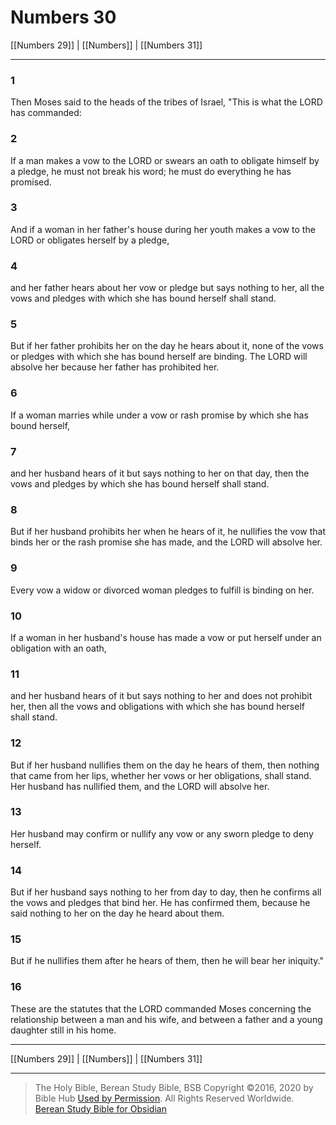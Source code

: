 # Numbers 30

[[Numbers 29]] | [[Numbers]] | [[Numbers 31]]

---

### 1
Then Moses said to the heads of the tribes of Israel, "This is what the LORD has commanded:

### 2
If a man makes a vow to the LORD or swears an oath to obligate himself by a pledge, he must not break his word; he must do everything he has promised.

### 3
And if a woman in her father's house during her youth makes a vow to the LORD or obligates herself by a pledge,

### 4
and her father hears about her vow or pledge but says nothing to her, all the vows and pledges with which she has bound herself shall stand.

### 5
But if her father prohibits her on the day he hears about it, none of the vows or pledges with which she has bound herself are binding. The LORD will absolve her because her father has prohibited her.

### 6
If a woman marries while under a vow or rash promise by which she has bound herself,

### 7
and her husband hears of it but says nothing to her on that day, then the vows and pledges by which she has bound herself shall stand.

### 8
But if her husband prohibits her when he hears of it, he nullifies the vow that binds her or the rash promise she has made, and the LORD will absolve her.

### 9
Every vow a widow or divorced woman pledges to fulfill is binding on her.

### 10
If a woman in her husband's house has made a vow or put herself under an obligation with an oath,

### 11
and her husband hears of it but says nothing to her and does not prohibit her, then all the vows and obligations with which she has bound herself shall stand.

### 12
But if her husband nullifies them on the day he hears of them, then nothing that came from her lips, whether her vows or her obligations, shall stand. Her husband has nullified them, and the LORD will absolve her.

### 13
Her husband may confirm or nullify any vow or any sworn pledge to deny herself.

### 14
But if her husband says nothing to her from day to day, then he confirms all the vows and pledges that bind her. He has confirmed them, because he said nothing to her on the day he heard about them.

### 15
But if he nullifies them after he hears of them, then he will bear her iniquity."

### 16
These are the statutes that the LORD commanded Moses concerning the relationship between a man and his wife, and between a father and a young daughter still in his home.

---

[[Numbers 29]] | [[Numbers]] | [[Numbers 31]]

---

> The Holy Bible, Berean Study Bible, BSB
> Copyright &copy;2016, 2020 by Bible Hub
> [Used by Permission](https://berean.bible/terms.htm). All Rights Reserved Worldwide.
> [Berean Study Bible for Obsidian](https://github.com/gapmiss/berean-study-bible-for-obsidian)

